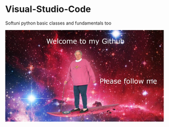 # Visual-Studio-Code
Softuni python basic classes
and fundamentals too

![Welcome message.](https://github.com/PaelPavlov/Softuni-Python-Lectures/blob/main/Softuni%20Lectures/Programming%20Fundamentals%20Python/00_fund_common/03_html_css/image/welcomegit.png)